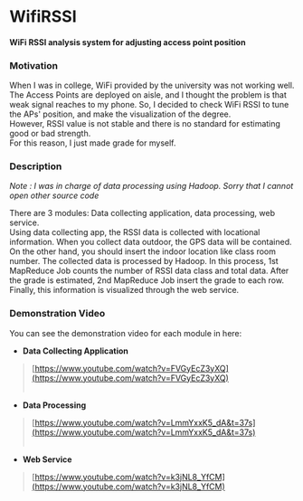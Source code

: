 # WifiRSSI
#### WiFi RSSI analysis system for adjusting access point position  

### Motivation  
When I was in college, WiFi provided by the university was not working well. 
The Access Points are deployed on aisle, and I thought the problem is 
that weak signal reaches to my phone. 
So, I decided to check WiFi RSSI to tune the APs' position, and make the visualization of the degree.  
However, RSSI value is not stable and there is no standard for estimating good or bad strength.  
For this reason, I just made grade for myself.  
  
### Description  
_Note : I was in charge of data processing using Hadoop. Sorry that I cannot open other source code_  
  
There are 3 modules: Data collecting application, data processing, web service.  
Using data collecting app, the RSSI data is collected with locational information. 
When you collect data outdoor, the GPS data will be contained. 
On the other hand, you should insert the indoor location like class room number. 
The collected data is processed by Hadoop. In this process, 
1st MapReduce Job counts the number of RSSI data class and total data. 
After the grade is estimated, 2nd MapReduce Job insert the grade to each row. 
Finally, this information is visualized through the web service.  
  
### Demonstration Video  
You can see the demonstration video for each module in here:  
* **Data Collecting Application**  
> [https://www.youtube.com/watch?v=FVGyEcZ3yXQ](https://www.youtube.com/watch?v=FVGyEcZ3yXQ)  
&nbsp;  
* **Data Processing**  
> [https://www.youtube.com/watch?v=LmmYxxK5_dA&t=37s](https://www.youtube.com/watch?v=LmmYxxK5_dA&t=37s)  
&nbsp;  
* **Web Service**  
> [https://www.youtube.com/watch?v=k3jNL8_YfCM](https://www.youtube.com/watch?v=k3jNL8_YfCM)
